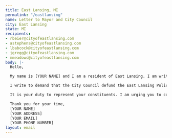 ```yaml
---
title: East Lansing, MI
permalink: "/eastlansing"
name: Letter to Mayor and City Council
city: East Lansing
state: MI
recipients:
- rbeier@cityofeastlansing.com
- astephens@cityofeastlansing.com
- lbabcock@cityofeastlansing.com
- jgregg@cityofeastlansing.com
- mmeadows@cityofeastlansing.com
body: |-
  Hello,

  My name is [YOUR NAME] and I am a resident of East Lansing. I am writing to demand that funding is reallocated from the ELPD to social and public programs in our community. It is an outrage that 32% of city funding goes towards the Police Department while public works and cultural investment is less than 10% of the city budget. The ELPD has seen a number of high profile abuse and violence claims recently and the budget should reflect that poor performance.

  I write to demand that the City Council defund the East Lansing Police Department. I join the calls of those across the country to defund the police. I am demanding a budget that adequately and effectively meets the needs of impacted East Lansing residents during this trying and uncertain time, when livelihoods are on the line. A budget that supports community wellbeing, rather than empowers police should be your number one priority.

  It is your duty to represent your constituents. I am urging you to completely revise the proposed East Lansing city budget for FY2021. Public opinion is with me.

  Thank you for your time,
  [YOUR NAME]
  [YOUR ADDRESS]
  [YOUR EMAIL]
  [YOUR PHONE NUMBER]
layout: email
---
```


